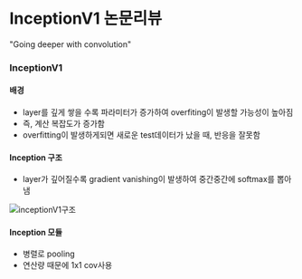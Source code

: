 # InceptionV1 논문리뷰 

"Going deeper with convolution"


### InceptionV1 

#### 배경
- layer를 깊게 쌓을 수록 파라미터가 증가하여 overfiting이 발생할 가능성이 높아짐 
- 즉, 계산 복잡도가 증가함
- overfitting이 발생하게되면 새로운 test데이터가 났을 때, 반응을 잘못함 

  
#### Inception 구조 
- layer가 깊어질수록 gradient vanishing이 발생하여 중간중간에 softmax를 뽑아냄 

![inceptionV1구조](https://user-images.githubusercontent.com/70430385/161255623-e18eacfd-9922-44d0-b907-852b6b4aa7a2.png)


#### Inception 모듈  
- 병렬로 pooling
- 연산량 때문에 1x1 cov사용 
